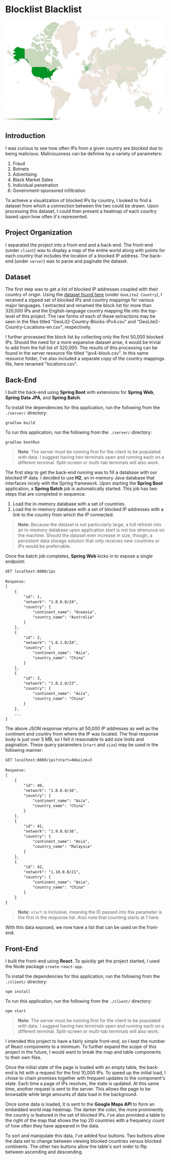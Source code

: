 # Blocklist Blacklist
![End result of 50,000 blocked IP addresses.](./map.png)
## Introduction
I was curious to see how often IPs from a given country are blocked due to being malicious. Maliciousness can be definine by a variety of parameters:
1. Fraud
2. Botnets
3. Advertising
4. Black Market Sales
5. Individual penetration
6. Government-sponsored infiltration

To achieve a visualization of blocked IPs by country, I looked to find a dataset from which a connection between the two could be drawn. Upon processing this dataset, I could then present a heatmap of each country based upon how often it's represented.

## Project Organization
I separated the project into a front-end and a back-end. The front-end (under `client`) was to display a map of the entire world along with points for each country that includes the location of a blocked IP address. The back-end (under `server`) was to parse and paginate the dataset.

## Dataset
The first step was to get a list of blocked IP addresses coupled with their country of origin. Using the [dataset found here](https://dev.maxmind.com/geoip/geoip2/geolite2/#Downloads) (under `GeoLite2 Country`), I received a zipped set of blocked IPs and country mappings for various major languages. I extracted and renamed the block list for more than 320,000 IPs and the English-language country mapping file  into the top-level of this project. The raw forms of each of these extractions may be seen in the files titled "GeoLit2-Country-Blocks-IPv4.csv" and "GeoLite2-Country-Locations-en.csv", respectively.

I further processed the block list by collecting only the first 50,000 blocked IPs. Should the need for a more expansive dataset arise, it would be trivial to add from the full list of 320,000. The results of this processing can be found in the server resource file titled "ipv4-block.csv". In this same resource folder, I've also included a separate copy of the country mappings file, here renamed "locations.csv".

## Back-End
I built the back-end using **Spring Boot** with extensions for **Spring Web**, **Spring Data JPA**, and **Spring Batch**.

To install the dependencies for this application, run the following from the `./server/` directory:
```
gradlew build
```

To run this application, run the following from the `./server/` directory:
```
gradlew bootRun
```
>**Note**: The server must be running first for the client to be populated with data. I suggest having two terminals open and running each on a different terminal. Split-screen or multi-tab terminals will also work.

The first step to get the back-end running was to fill a database with our blocked IP data. I decided to use **H2**, an in-memory Java database that interfaces nicely with the Spring framework. Upon starting the **Spring Boot** application, a **Spring Batch** job is automatically started. This job has two steps that are completed in sequence:

1. Load the in-memory database with a set of countries.
2. Load the in-memory database with a set of blocked IP addresses with a link to the country from which the IP connected.

>**Note**: Because the dataset is not particularly large, a full refresh into an in-memory database upon application start is not too strenuous on the machine. Should the dataset ever increase in size, though, a persistent data storage solution that only receives new countries or IPs would be preferrable.

Once the batch job completes, **Spring Web** kicks in to expose a single endpoint:
```
GET localhost:8080/ips

Response:
[
    {
        "id": 1,
        "network": "1.0.0.0/24",
        "country": {
            "continent_name": "Oceania",
            "country_name": "Australia"
        }
    },
    {
        "id": 2,
        "network": "1.0.1.0/24",
        "country": {
            "continent_name": "Asia",
            "country_name": "China"
        }
    },
    {
        "id": 3,
        "network": "1.0.2.0/23",
        "country": {
            "continent_name": "Asia",
            "country_name": "China"
        }
    },
    ...
}
```

The above JSON response returns all 50,000 IP addresses as well as the continent and country from where the IP was located. The final response body is just over 5 MB, so I felt it reasonable to add size limits and pagination. These query parameters (`start` and `size`) may be used in the following manner:
```
GET localhost:8080/ips?start=40&size=3

Response:
[
    {
        "id": 40,
        "network": "1.8.0.0/16",
        "country": {
            "continent_name": "Asia",
            "country_name": "China"
        }
    },
    {
        "id": 41,
        "network": "1.9.0.0/16",
        "country": {
            "continent_name": "Asia",
            "country_name": "Malaysia"
        }
    },
    {
        "id": 42,
        "network": "1.10.0.0/21",
        "country": {
            "continent_name": "Asia",
            "country_name": "China"
        }
    }
}
```
>**Note**: `start` is inclusive, meaning the ID passed into the parameter is the first in the response list. Also note that counting starts at 1 here.

With this data exposed, we now have a list that can be used on the front-end.

## Front-End
I built the front-end using **React**. To quickly get the project started, I used the Node package `create-react-app`.

To install the dependencies for this application, run the following from the `./client/` directory:
```
npm install
```

To run this application, run the following from the `./client/` directory:
```
npm start
```
>**Note**: The server must be running first for the client to be populated with data. I suggest having two terminals open and running each on a different terminal. Split-screen or multi-tab terminals will also work.

I intended this project to have a fairly simple front-end, so I kept the number of React components to a minimum. To further expand the scope of this project in the future, I would want to break the map and table components to their own files.

Once the initial state of the page is loaded with an empty table, the back-end is hit with a request for the first 10,000 IPs. To speed up the initial load, I chose to chain promises together with frequent updates to the component's state. Each time a page of IPs resolves, the state is updated. At this same time, another request is sent to the server. This allows the page to be browsable while large amounts of data load in the background.

Once some data is loaded, it is sent to the **Google Maps API** to form an embedded world map heatmap. The darker the color, the more prominently the country is featured in the set of blocked IPs. I've also provided a table to the right of the map that shows the top 20 countries with a frequency count of how often they have appeared in the data.

To sort and manipulate this data, I've added four buttons. Two buttons allow the data set to change between viewing blocked countries versus blocked continents. The other two buttons allow the table's sort order to flip between ascending and descending.